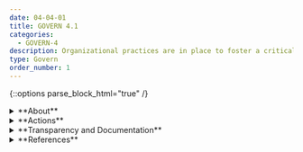 ```yaml
---
date: 04-04-01
title: GOVERN 4.1
categories:
  - GOVERN-4
description: Organizational practices are in place to foster a critical thinking and safety-first mindset in the design, development, and deployment of AI systems to minimize negative impacts.
type: Govern
order_number: 1
---
```

{::options parse_block_html="true" /}


<details>
<summary markdown="span">**About**</summary>
<br>
A strong risk culture and accompanying practices can help organizations effectively triage the most critical risks. Organizations in some industries implement three (or more) "lines of defense," where separate teams are held accountable for different aspects of the system lifecycle, such as development, risk management, and auditing.  While a traditional three-lines approach may be impractical for smaller organizations, leadership can commit to cultivating a strong risk culture through other means. For example, “effective challenge,” is a culture-based practice that encourages critical thinking and questioning of important design and implementation decisions by experts with the authority and stature to make such changes.

Red-teaming is another risk management approach. This practice consists of adversarial testing of AI systems under stress conditions to seek out failure modes or vulnerabilities in the system. Red-teams are composed of external experts or personnel who are independent from internal AI actors.

</details>

<details>
<summary markdown="span">**Actions**</summary>
* Establish policies that require oversight functions (legal, compliance, risk management) from the outset of the system design process.
* Establish policies that promote effective challenge of AI system design, implementation, and deployment decisions, via mechanisms such as the three lines of defense, model audits, or red-teaming – to ensure that workplace risks such as groupthink do not take hold.
* Establish policies that incentivize general critical thinking and review at an organizational and procedural level.
* Establish whistleblower protections for insiders who report on perceived serious problems with AI systems.

</details>

<details>
<summary markdown="span">**Transparency and Documentation**</summary>
<br>
Column G goes here.

</details>

<details>
<summary markdown="span">**References**</summary>
<br>
H.R. 2231, 116th Cong. (2019). [URL](https://www.congress.gov/bill/116th-congress/house-bill/2231/text)

BSA The Software Alliance (2021) Confronting Bias: BSA’s Framework to Build Trust in AI. [URL](https://www.bsa.org/reports/confronting-bias-bsas-framework-to-build-trust-in-ai)

David Wright, “Making Privacy Impact Assessments More Effective." The Information Society 29, 2013. [URL](https://iapp.org/media/pdf/knowledge_center/Making_PIA__more_effective.pdf)

E. Moss, E. Watkins, R. Singh, M. Elish, and J. Metcalf, “Assembling Accountability: Algorithmic Impact Assessment for the Public Interest”. [URL](https://datasociety.net/library/assembling-accountability-algorithmic-impact-assessment-for-the-public-interest/)

M. Kop, “AI Impact Assessment & Code of Conduct,” Futurium, May 2019. [URL](https://futurium.ec.europa.eu/en/european-ai-alliance/best-practices/ai-impact-assessment-code-conduct)

D. Reisman, J. Schultz, K. Crawford, and M. Whittaker, “Algorithmic Impact Assessments: A Practical Framework For Public Agency Accountability,” AI Now, Apr. 2018. [URL](https://ainowinstitute.org/aiareport2018.pdf)

A. D. Selbst, “An Institutional View Of Algorithmic Impact Assessments,” Harvard Journal of Law & Technology, vol. 35, no. 1, 2021

Ada Lovelace Institute. 2022. Algorithmic Impact Assessment: A Case Study in Healthcare. Accessed July 14, 2022. [URL](https://www.adalovelaceinstitute.org/report/algorithmic-impact-assessment-case-study-healthcare/)

Kathy Baxter, AI Ethics Maturity Model, Salesforce [URL](https://www.salesforceairesearch.com/static/ethics/EthicalAIMaturityModel.pdf)

</details>
